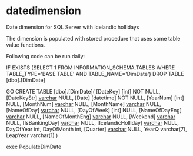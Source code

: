 # datedimension
Date dimension for SQL Server with Icelandic hollidays

The dimension is populated with stored procedure that uses some table value functions.

Following code can be run daily:

IF EXISTS (SELECT 1 FROM INFORMATION_SCHEMA.TABLES WHERE TABLE_TYPE='BASE TABLE'  AND TABLE_NAME='DimDate')
	DROP TABLE [dbo].[DimDate]

GO 
CREATE TABLE [dbo].[DimDate](
	[DateKey] [int] NOT NULL,
	[DateKeyStr] [varchar](8) NULL,
	[Date] [datetime] NOT NULL,
	[YearNum] [int] NULL,
	[MonthNum] [varchar](2) NULL,
	[MonthName] [varchar](20) NULL,
	[NameOfDay] [varchar](20) NULL,
	[DayOfWeek] [int] NULL,	
	[NameOfDayEng] [varchar](20) NULL,
	[NameOfMonthEng] [varchar](20) NULL,
	[Weekend] [varchar](1) NULL,
	[IsBankingDay] [varchar](1) NULL,
	[IcelandicHolliday] [varchar](1) NULL,
	DayOfYear int, 
	DayOfMonth int,
	[Quarter] [varchar](10) NULL,
	YearQ varchar(7),
	LeapYear varchar(1)
) 

exec PopulateDimDate


